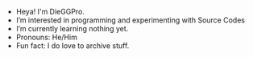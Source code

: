 -  Heya! I'm DieGGPro.
- I’m interested in programming and experimenting with Source Codes
- I’m currently learning nothing yet.
- Pronouns: He/Him
- Fun fact: I do love to archive stuff.

<!---
DieGGPro/DieGGPro is a ✨ special ✨ repository because its `README.md` (this file) appears on your GitHub profile.
You can click the Preview link to take a look at your changes.
--->
